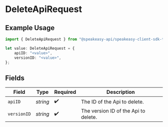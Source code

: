 # DeleteApiRequest

## Example Usage

```typescript
import { DeleteApiRequest } from "@speakeasy-api/speakeasy-client-sdk-typescript/sdk/models/operations";

let value: DeleteApiRequest = {
    apiID: "<value>",
    versionID: "<value>",
};
```

## Fields

| Field                                | Type                                 | Required                             | Description                          |
| ------------------------------------ | ------------------------------------ | ------------------------------------ | ------------------------------------ |
| `apiID`                              | *string*                             | :heavy_check_mark:                   | The ID of the Api to delete.         |
| `versionID`                          | *string*                             | :heavy_check_mark:                   | The version ID of the Api to delete. |